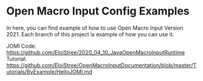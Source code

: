 
# Open Macro Input Config Examples

In here, you can find example of how to use Open Macro Input Version 2021.
Each branch of this project is example of how you can use it.


JOMI Code: https://github.com/EloiStree/2020_04_10_JavaOpenMacroInputRuntime
Tutorial: https://github.com/EloiStree/OpenMacroInputDocumentation/blob/master/Tutorials/ByExample/HelloJOMI.md
